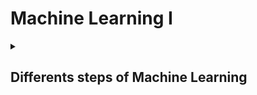 # Machine Learning I

<details markdown="2"><summary><h2>  Differents steps of Machine Learning </h2></summary>


## 7 Steps of Machine Learning 

**1. Data Collection**

- Gather the raw data required for your problem.
  
- Data can come from databases, APIs, sensors, web scraping, or other sources.
  
- Ensure the data is relevant, sufficient, and representative of the problem you're solving.

**2. Data Preparation**
- Clean and preprocess the data to make it suitable for modeling.

- Tasks include:

  - Handling missing values.

  - Removing duplicates.

  - Normalizing or scaling data.

  - Encoding categorical variables.

  - Splitting data into training, validation, and test sets.
 
  - Visualing the data to look for patterns and outliners to validate the data 

**3. Model Selection**
- Choose an appropriate machine learning algorithm based on the problem type (classification, regression, clustering, etc.) and data characteristics.

  Examples:

  - Linear regression for regression tasks.

  - Decision trees or random forests for structured data.

  - Neural networks for complex patterns.

  - Clustering algorithms like K-means for unsupervised tasks.
**4. Model Training**
- Train the selected model on the training dataset.
  
- Split the data into training and validation sets. Use the training set to train the model, adjusting its parameters to minimize the error.

- The model learns patterns and relationships in the data.

- Use techniques like cross-validation to ensure the model generalizes well.

**5. Model Evaluation**
- Evaluate the model's performance on the validation or test dataset.

- Use appropriate metrics:

  - Accuracy, precision, recall, F1-score for classification.

  - Mean squared error (MSE), R-squared for regression.

  - Silhouette score for clustering.

- If performance is unsatisfactory, revisit earlier steps (e.g., feature engineering or model selection).

**6. Model Tuning**

- Model tuning in machine learning is a critical step to improve a model's performance by fine-tuning hyperparameters. Here are some key aspects of model tuning:
  - **Hyperparameter Tuning:** The process of selecting the best combination of hyperparameters for a model.
    
  - **Cross-Validation:** Splitting the dataset into training and validation sets multiple times to evaluate the model's performance.
    
  - **Regularization:** Techniques to prevent overfitting by adding a penalty for larger model coefficients.
    
  - **Early Stopping:** A method to stop training when the model's performance on the validation set starts to deteriorate, preventing overfitting.
    
  - **Feature Selection:** Selecting the most relevant features to improve the model's performance and reduce overfitting.
 
**7. Prediction**

- Model prediction in machine learning involves using a trained model to make predictions on new, unseen data.

- demonstrates the model's ability to generalize and provide insights or solutions for new problems.
  
- These predictions can range from image recognition to semantics to predictive analytics.

## Examples of Machine learning that I came across while researching 

- usage of Siri, Alexa, and Google Assistant which uses ML to understand and respond to voice commands.

- Google Translate use ML to provide accurate translations between languages.

- Self-driving cars use ML for object detection, path planning, and decision-making.

- Companies like Uber and Lyft uses ML to match drivers with passengers and set dynamic pricing.

- Spotify and YouTube uses ML to curate music and video recommendations.

- Banks and credit card companies uses ML models detect unusual patterns in transactions to identify fraudulent activities in real time.

- Platforms like Amazon and Netflix use ML to suggest products or content based on user behavior and preferences.

- Smart watches uses ML to track health metrics, detect irregularities, and even predict potential health issues.

### How does Machine Learning improve or replace existing solutions?

Machine learning (ML) improves or replaces existing solutions by leveraging data-driven insights, automation, and advanced pattern recognition to enhance efficiency, accuracy, and scalability. Here’s how ML achieves this across various domains:

**1. Automation of Repetitive Tasks**
- Replacement: ML automates tasks that were previously done manually, reducing human effort and errors.

  Example:

  - Customer Support: Chatbots and virtual assistants handle routine queries, replacing or augmenting human agents.

  - Data Entry: ML algorithms extract and process information from documents, replacing manual data entry.

**2. Enhanced Accuracy and Precision**
- Improvement: ML models can analyze large datasets and identify patterns that humans might miss, leading to more accurate predictions and decisions.

  Example:

  - Medical Diagnosis: ML algorithms analyze medical images (e.g., X-rays, MRIs) with higher accuracy than traditional methods, aiding doctors in diagnosing diseases.

  - Fraud Detection: ML detects fraudulent transactions more accurately than rule-based systems by learning from historical data.

**3. Personalization**
- Improvement: ML enables highly personalized experiences by analyzing individual preferences and behaviors.

  Example:

  - Recommendation Systems: Platforms like Netflix, Spotify, and Amazon use ML to recommend content or products tailored to each user.

  - Marketing: ML personalizes ad campaigns based on user behavior, improving engagement and conversion rates.

**4. Real-Time Decision Making**

- Improvement: ML processes data and makes decisions in real time, enabling faster responses than traditional methods.

  Example:

  - Autonomous Vehicles: ML algorithms process sensor data in real time to make driving decisions, replacing human drivers in some scenarios.

  - Dynamic Pricing: Ride-sharing apps like Uber use ML to adjust prices in real time based on demand and supply.

**5. Scalability**

- Improvement: ML systems can handle large volumes of data and tasks without a proportional increase in cost or effort.

  Example:

  - E-commerce: ML-powered inventory management systems scale to handle millions of products and transactions.

  - Social Media: ML algorithms moderate content and detect harmful behavior across billions of users.

**6. Predictive Capabilities**

- Improvement: ML predicts future outcomes based on historical data, enabling proactive decision-making.

  Example:

  - Predictive Maintenance: ML predicts equipment failures before they occur, reducing downtime and maintenance costs.

  - Demand Forecasting: Retailers use ML to predict customer demand and optimize inventory levels.

**7. Cost Reduction**

- Replacement: ML reduces operational costs by automating processes and optimizing resource allocation.

  Example:

  - Manufacturing: ML optimizes production processes, reducing waste and energy consumption.

  - Agriculture: ML-driven precision farming reduces the use of water, fertilizers, and pesticides.

**8. Handling Complex Data**

- Improvement: ML excels at analyzing unstructured data (e.g., text, images, audio) that traditional systems struggle with.

  Example:

  - Natural Language Processing (NLP): ML powers language translation, sentiment analysis, and chatbots, replacing rule-based systems.

  - Computer Vision: ML analyzes images and videos for applications like facial recognition and object detection.

**9. Continuous Learning and Adaptation**

- Improvement: ML models can continuously learn from new data, improving their performance over time.

  Example:

  - Spam Filters: Email services use ML to adapt to new spam techniques, improving detection rates.

  - Adaptive Learning Platforms: Educational tools personalize content based on student progress.

**10. Innovation and New Solutions**

- Replacement: ML enables entirely new solutions that were not possible with traditional methods.

  Example:

  - Generative AI: ML models like GPT and DALL·E create text, images, and music, opening up new creative possibilities.

  - Drug Discovery: ML accelerates the discovery of new drugs by simulating and analyzing chemical interactions.  

### Is the application in development or actively being used by companies/institutions?

Machine learning (ML) applications are both in development and actively being used by companies and institutions across various industries. The adoption of ML varies depending on the sector, the maturity of the technology, and the specific use case.
Some ML applications are still in the research or pilot phase, with companies and institutions actively working to refine and deploy them.
While many applications are already transforming businesses and institutions, ongoing research and innovation continue to expand the possibilities of ML. As technology matures and challenges are addressed, the adoption of ML is expected to grow even further.

  
</details>
